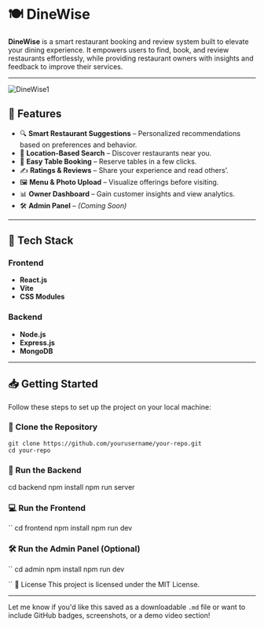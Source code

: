 # 🍽️ DineWise

**DineWise** is a smart restaurant booking and review system built to elevate your dining experience. It empowers users to find, book, and review restaurants effortlessly, while providing restaurant owners with insights and feedback to improve their services.

---
![DineWise1](https://github.com/user-attachments/assets/08b37faa-6b96-4310-9e83-17d0f651856e)

## 🌟 Features

- 🔍 **Smart Restaurant Suggestions** – Personalized recommendations based on preferences and behavior.
- 📍 **Location-Based Search** – Discover restaurants near you.
- 📅 **Easy Table Booking** – Reserve tables in a few clicks.
- ✍️ **Ratings & Reviews** – Share your experience and read others’.
- 🖼️ **Menu & Photo Upload** – Visualize offerings before visiting.
- 📊 **Owner Dashboard** – Gain customer insights and view analytics.
- 🛠️ **Admin Panel** – *(Coming Soon)*

---

## 🧰 Tech Stack

### Frontend
- **React.js**
- **Vite**
- **CSS Modules**

### Backend
- **Node.js**
- **Express.js**
- **MongoDB**

---

## 📥 Getting Started

Follow these steps to set up the project on your local machine:

### 🔁 Clone the Repository

```
git clone https://github.com/yourusername/your-repo.git
cd your-repo

```

### 🚀 Run the Backend

cd backend
npm install
npm run server

### 💻 Run the Frontend

``
cd frontend
npm install
npm run dev

### 🛠️ Run the Admin Panel (Optional)

``
cd admin
npm install
npm run dev

``
📄 License
This project is licensed under the MIT License.

---

Let me know if you'd like this saved as a downloadable `.md` file or want to include GitHub badges, screenshots, or a demo video section!

